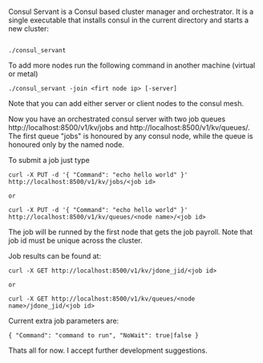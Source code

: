 Consul Servant is a Consul based cluster manager and orchestrator. It is a single executable that
installs consul in the current directory and starts a new cluster:

```

./consul_servant

```

To add more nodes run the following command in another machine (virtual or metal)

```
./consul_servant -join <firt node ip> [-server]
```

Note that you can add either server or client nodes to the consul mesh.

Now you have an orchestrated consul server with two job queues http://localhost:8500/v1/kv/jobs and 
http://localhost:8500/v1/kv/queues/<node name>. The first queue "jobs" is honoured by any consul node, while
the <node name> queue is honoured only by the named node.

To submit a job just type

```
curl -X PUT -d '{ "Command": "echo hello world" }' http://localhost:8500/v1/kv/jobs/<job id>

or 

curl -X PUT -d '{ "Command": "echo hello world" }' http://localhost:8500/v1/kv/queues/<node name>/<job id>
```

The job will be runned by the first node that gets the job payroll. Note that job id must be unique across the cluster.

Job results can be found at:

```
curl -X GET http://localhost:8500/v1/kv/jdone_jid/<job id>

or

curl -X GET http://localhost:8500/v1/kv/queues/<node name>/jdone_jid/<job id>
```

Current extra job parameters are:

```
{ "Command": "command to run", "NoWait": true|false }
```

Thats all for now. I accept further development suggestions. 
